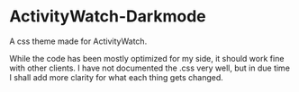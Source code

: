 # ActivityWatch-Darkmode
A css theme made for ActivityWatch.

While the code has been mostly optimized for my side, it should work fine with other clients. I have not documented the .css very well, but in due time I shall add more clarity for what each thing gets changed.
